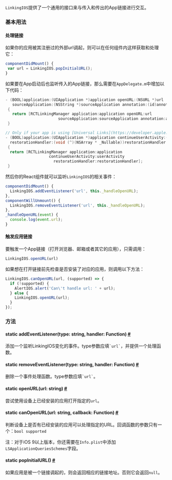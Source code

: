 `LinkingIOS`提供了一个通用的接口来与传入和传出的App链接进行交互。

### 基本用法

#### 处理链接

如果你的应用被其注册过的外部url调起，则可以在任何组件内这样获取和处理它：

```javascript
componentDidMount() {
 var url = LinkingIOS.popInitialURL();
}
```

如果要在App启动后也监听传入的App链接，那么需要在`AppDelegate.m`中增加以下代码：

```objective-c
- (BOOL)application:(UIApplication *)application openURL:(NSURL *)url
   sourceApplication:(NSString *)sourceApplication annotation:(id)annotation
 {
   return [RCTLinkingManager application:application openURL:url
                       sourceApplication:sourceApplication annotation:annotation];
 }

// Only if your app is using [Universal Links](https://developer.apple.com/library/prerelease/ios/documentation/General/Conceptual/AppSearch/UniversalLinks.html).
- (BOOL)application:(UIApplication *)application continueUserActivity:(NSUserActivity *)userActivity
  restorationHandler:(void (^)(NSArray * _Nullable))restorationHandler
 {
  return [RCTLinkingManager application:application
                   continueUserActivity:userActivity
                     restorationHandler:restorationHandler];
 }
```

然后你的React组件就可以监听`LinkingIOS`的相关事件：

```javascript
componentDidMount() {
  LinkingIOS.addEventListener('url', this._handleOpenURL);
},
componentWillUnmount() {
  LinkingIOS.removeEventListener('url', this._handleOpenURL);
},
_handleOpenURL(event) {
  console.log(event.url);
}
```

#### 触发应用链接

要触发一个App链接（打开浏览器、邮箱或者其它的应用），只需调用：

```javascript
LinkingIOS.openURL(url)
```
如果想在打开链接前先检查是否安装了对应的应用，则调用以下方法：

```javascript
LinkingIOS.canOpenURL(url, (supported) => {
  if (!supported) {
    AlertIOS.alert('Can\'t handle url: ' + url);
  } else {
    LinkingIOS.openURL(url);
  }
});
```

### 方法

<div class="props">
    <div class="prop">
        <h4 class="propTitle"><a class="anchor" name="addeventlistener"></a><span class="propType">static </span>addEventListener<span class="propType">(type: string, handler: Function)</span> <a class="hash-link" href="#addeventlistener">#</a></h4>
        <div>
            <p>添加一个监听LinkingIOS变化的事件。type参数应填<code>`url`</code>，并提供一个处理函数。</p>
        </div>
    </div>
    <div class="prop">
        <h4 class="propTitle"><a class="anchor" name="removeeventlistener"></a><span class="propType">static </span>removeEventListener<span class="propType">(type: string, handler: Function)</span> <a class="hash-link" href="#removeeventlistener">#</a></h4>
        <div>
            <p>删除一个事件处理函数。type参数应填<code>`url`</code>。</p>
        </div>
    </div>
    <div class="prop">
        <h4 class="propTitle"><a class="anchor" name="openurl"></a><span class="propType">static </span>openURL<span class="propType">(url: string)</span> <a class="hash-link" href="#openurl">#</a></h4>
        <div>
            <p>尝试使用设备上已经安装的应用打开指定的<code>url</code>。</p>
        </div>
    </div>
    <div class="prop">
        <h4 class="propTitle"><a class="anchor" name="canopenurl"></a><span class="propType">static </span>canOpenURL<span class="propType">(url: string, callback: Function)</span> <a class="hash-link" href="#canopenurl">#</a></h4>
        <div>
            <p>判断设备上是否有已经安装的应用可以处理指定的URL。回调函数的参数只有一个：<code>bool supported</code></p>
            <p>注：对于iOS 9以上版本，你还需要在<code>Info.plist</code>中添加<code>LSApplicationQueriesSchemes</code>字段。</p>
        </div>
    </div>
    <div class="prop">
        <h4 class="propTitle"><a class="anchor" name="popinitialurl"></a><span class="propType">static </span>popInitialURL<span class="propType">()</span> <a class="hash-link" href="#popinitialurl">#</a></h4>
        <div>
            <p>如果应用是被一个链接调起的，则会返回相应的链接地址。否则它会返回<code>null</code>。</p>
        </div>
    </div>
</div>
